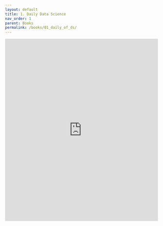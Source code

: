 ```yaml
---
layout: default
title: 1. Daily Data Science
nav_order: 1
parent: Books
permalink: /books/01_daily_of_ds/
---
```


<iframe src="https://nameiskhanh.github.io/docs/Daily_Dose_Of_Data_Science_Full_Archive.pdf" style="width:100%; height:600px;" frameborder="0"></iframe>